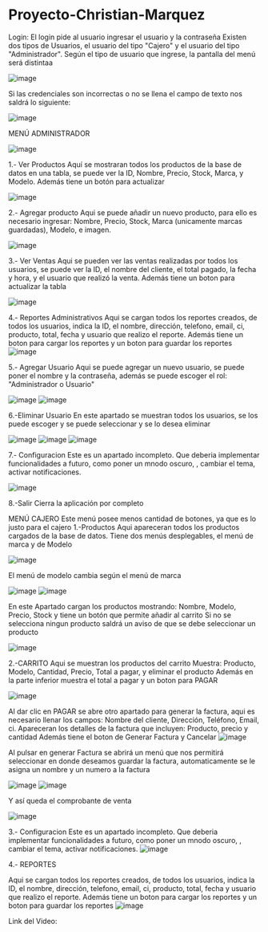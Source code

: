 # Proyecto-Christian-Marquez

Login: 
El login pide al usuario ingresar el usuario y la contraseña
Existen dos tipos de Usuarios, el usuario del tipo "Cajero" y el usuario del tipo "Administrador". Según el tipo de usuario que ingrese, la pantalla del menú será distintaa

![image](https://github.com/user-attachments/assets/a7c85919-3f89-44d2-b97f-b3397e02fca4)

Si las credenciales son incorrectas o no se llena el campo de texto nos saldrá lo siguiente:

![image](https://github.com/user-attachments/assets/45e7439d-0602-46b6-ab73-18d1c606274c)

MENÚ ADMINISTRADOR

![image](https://github.com/user-attachments/assets/fe2fd681-3ea2-40ef-b65d-940797d69ed2)

1.- Ver Productos
Aquí se mostraran todos los productos de la base de datos en una tabla, se puede ver la ID, Nombre, Precio, Stock, Marca, y Modelo. Además tiene un botón para actualizar

![image](https://github.com/user-attachments/assets/20d4ac59-f931-49a4-bc4d-404b1ec4e680)

2.- Agregar producto
Aqui se puede añadir un nuevo producto, para ello es necesario ingresar: Nombre, Precio, Stock, Marca (unicamente marcas guardadas), Modelo, e imagen.

![image](https://github.com/user-attachments/assets/60352ffa-96fd-4a96-8492-330327268e74)

3.- Ver Ventas
Aqui se pueden ver las ventas realizadas por todos los usuarios, se puede ver la ID, el nombre del cliente, el total pagado, la fecha y hora, y el usuario que realizó la venta. Además tiene un boton para actualizar la tabla

![image](https://github.com/user-attachments/assets/55dd5da2-59cf-49b3-a713-d32af772998c)

4.- Reportes Administrativos
Aqui se cargan todos los reportes creados, de todos los usuarios, indica la ID, el nombre, dirección, telefono, email, ci, producto, total, fecha y usuario que realizo el reporte. Además tiene un boton para cargar los reportes y un boton para guardar los reportes
![image](https://github.com/user-attachments/assets/de46b55f-a441-4af4-8a47-10676a6f8a59)

5.- Agregar Usuario
Aqui se puede agregar un nuevo usuario, se puede poner el nombre y la contraseña, además se puede escoger el rol: "Administrador o Usuario"

![image](https://github.com/user-attachments/assets/4f84379f-0db0-473d-b939-e6840197b114)
![image](https://github.com/user-attachments/assets/a2786948-8794-46a5-a356-23b01136b7bb)


6.-Eliminar Usuario
En este apartado se muestran todos los usuarios, se los puede escoger y se puede seleccionar y se lo desea eliminar

![image](https://github.com/user-attachments/assets/7c5da47f-b3a5-49cc-8d7a-cfe7ed5105d4)
![image](https://github.com/user-attachments/assets/48c25d38-8c0b-4bbe-a3d0-cbbb1ebfe46b)
![image](https://github.com/user-attachments/assets/6352ca6a-38ab-42ad-bcb4-2345982dc167)

7.- Configuracion
Este es un apartado incompleto. Que deberia implementar funcionalidades a futuro, como poner un mnodo oscuro, , cambiar el tema, activar notificaciones.

![image](https://github.com/user-attachments/assets/4027013f-b5c9-4cef-9518-3fc8be283309)

8.-Salir
Cierra la aplicación por completo

MENÚ CAJERO
Este menú posee menos cantidad de botones, ya que es lo justo para el cajero
1.-Productos
Aqui apareceran todos los productos cargados de la base de datos. Tiene dos menús desplegables, el menú de marca y de Modelo

![image](https://github.com/user-attachments/assets/df8ede70-cd98-448f-ad96-8d1e27978b1c)

El menú de modelo cambia según el menú de marca

![image](https://github.com/user-attachments/assets/92c333a7-b27a-4066-9743-181885102cb3)
![image](https://github.com/user-attachments/assets/e6931098-934f-4418-b00c-bc83932d014a)

En este Apartado cargan los productos mostrando: Nombre, Modelo, Precio, Stock y tiene un botón que permite añadir al carrito
Si no se selecciona ningun producto saldrá un aviso de que se debe seleccionar un producto

![image](https://github.com/user-attachments/assets/97cf3317-fcbd-4a92-a446-323283badfa3)

2.-CARRITO
Aqui se muestran los productos del carrito
Muestra: Producto, Modelo, Cantidad, Precio, Total a pagar, y eliminar el producto
Además en la parte inferior muestra el total a pagar y un boton para PAGAR

![image](https://github.com/user-attachments/assets/d9cc7aaf-c03e-4444-b52f-f1d40ee4dfe7)

Al dar clic en PAGAR se abre otro apartado para generar la factura, aqui es necesario llenar los campos: Nombre del cliente, Dirección, Teléfono, Email, ci.
Apareceran los detalles de la factura que incluyen: Producto, precio y cantidad
Además tiene el boton de Generar Factura y Cancelar
![image](https://github.com/user-attachments/assets/da917398-ef6e-48d8-9a30-be8ddab4e5e9)

Al pulsar en generar Factura se abrirá un menú que nos permitirá seleccionar en donde deseamos guardar la factura, automaticamente se le asigna un nombre y un numero a la factura

![image](https://github.com/user-attachments/assets/8cb69774-6d40-4274-9695-11e31537f444)
![image](https://github.com/user-attachments/assets/01d88998-5689-410b-ade1-90477fd57614)

Y así queda el comprobante de venta

![image](https://github.com/user-attachments/assets/77ae18ca-117e-4acc-912e-79faaf212c7e)

3.- Configuracion
Este es un apartado incompleto. Que deberia implementar funcionalidades a futuro, como poner un mnodo oscuro, , cambiar el tema, activar notificaciones.
![image](https://github.com/user-attachments/assets/4027013f-b5c9-4cef-9518-3fc8be283309)

4.- REPORTES

Aqui se cargan todos los reportes creados, de todos los usuarios, indica la ID, el nombre, dirección, telefono, email, ci, producto, total, fecha y usuario que realizo el reporte. Además tiene un boton para cargar los reportes y un boton para guardar los reportes
![image](https://github.com/user-attachments/assets/f5a3c1a8-1cf9-4dee-b694-2c434075b62c)

Link del Video: 
























